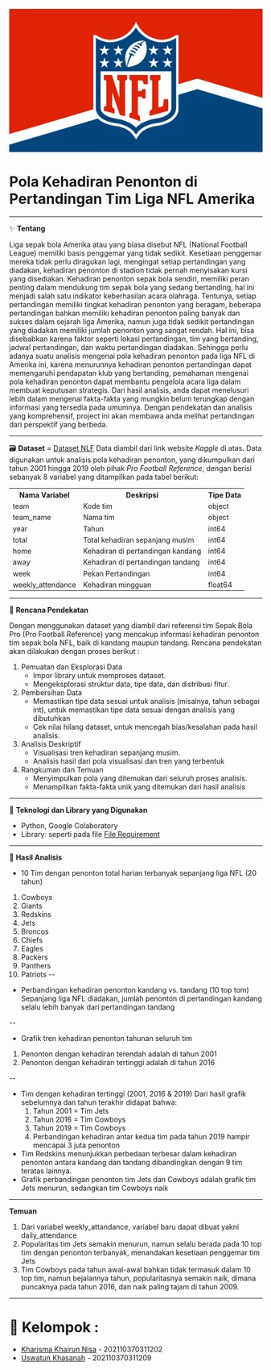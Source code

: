 ![NFL](https://github.com/UswatunKhasanah209/Proyek-Akhir-Analisis-Big-Data/blob/main/Image/NFL%20versi%20Pnjang.png)

# **Pola Kehadiran Penonton di Pertandingan Tim Liga NFL Amerika**

---

✨ **Tentang** 

Liga sepak bola Amerika atau yang biasa disebut NFL (National Football League) memiliki basis penggemar yang tidak sedikit. Kesetiaan penggemar mereka tidak perlu diragukan lagi, mengingat setiap pertandingan yang diadakan, kehadiran penonton di stadion tidak pernah menyisakan kursi yang disediakan. Kehadiran penonton sepak bola sendiri, memiliki peran penting dalam mendukung tim sepak bola yang sedang bertanding, hal ini menjadi salah satu indikator keberhasilan acara olahraga. Tentunya, setiap pertandingan memiliki tingkat kehadiran penonton yang beragam, beberapa pertandingan bahkan memiliki kehadiran penonton paling banyak dan sukses dalam sejarah liga Amerika, namun juga tidak sedikit pertandingan yang diadakan memiliki jumlah penonton yang sangat rendah. Hal ini, bisa disebabkan karena faktor seperti lokasi pertandingan, tim yang bertanding, jadwal pertandingan, dan waktu pertandingan diadakan.
Sehingga perlu adanya suatu analisis mengenai pola kehadiran penonton pada liga NFL di Amerika ini, karena menurunnya kehadiran penonton pertandingan dapat memengaruhi pendapatan klub yang bertanding, pemahaman mengenai pola kehadiran penonton dapat membantu pengelola acara liga dalam membuat keputusan strategis. Dari hasil analisis, anda dapat menelusuri lebih dalam mengenai fakta-fakta yang mungkin belum terungkap dengan informasi yang tersedia pada umumnya. Dengan pendekatan dan analisis yang komprehensif, project ini akan membawa anda melihat pertandingan dari perspektif yang berbeda.

---

🗃 **Dataset** = [Dataset NLF](https://www.dropbox.com/sh/q5a07l8yynlgwa7/AADwJykQfJLSSRZsfzLh2ylsa?dl=1)
Data diambil dari link website _Kaggle_ di atas. Data digunakan untuk analisis pola kehadiran penonton, yang dikumpulkan dari tahun 2001 hingga 2019 oleh pihak _Pro Football Reference_, dengan berisi sebanyak 8 variabel yang ditampilkan pada tabel berikut:

<!DOCTYPE html>
<html>
<body>
    <table>
        <tr>
            <th>Nama Variabel</th>
            <th>Deskripsi</th>
            <th>Tipe Data</th>
        </tr>
        <tr>
            <td>team</td>
            <td>Kode tim</td>
            <td>object</td>
        </tr>
        <tr>
            <td>team_name</td>
            <td>Nama tim</td>
            <td>object</td>
        </tr>
        <tr>
            <td>year</td>
            <td>Tahun</td>
            <td>int64</td>
        </tr>
        <tr>
            <td>total</td>
            <td>Total kehadiran sepanjang musim</td>
            <td>int64</td>
        </tr>
        <tr>
            <td>home</td>
            <td>Kehadiran di pertandingan kandang</td>
            <td>int64</td>
        </tr>
        <tr>
            <td>away</td>
            <td>Kehadiran di pertandingan tandang</td>
            <td>int64</td>
        </tr>
        <tr>
            <td>week</td>
            <td>Pekan Pertandingan</td>
            <td>int64</td>
        <tr>
            <td>weekly_attendance</td>
            <td>Kehadiran mingguan</td>
            <td>float64</td>
    </table>
</body>
</html>

---
🥅 **Rencana Pendekatan** 

Dengan menggunakan dataset yang diambil dari referensi tim Sepak Bola Pro (Pro Football Reference) yang mencakup informasi kehadiran penonton tim sepak bola NFL, baik di kandang maupun tandang. Rencana pendekatan akan dilakukan dengan proses berikut :

1. Pemuatan dan Eksplorasi Data
   - Impor library untuk memproses dataset.
   - Mengeksplorasi struktur data, tipe data, dan distribusi fitur.
2. Pembersihan Data
   - Memastikan tipe data sesuai untuk analisis (misalnya, tahun sebagai int),         untuk memastikan tipe data sesuai dengan analisis yang dibutuhkan
   - Cek nilai hilang dataset, untuk mencegah bias/kesalahan pada hasil analisis.
3. Analisis Deskriptif
   - Visualisasi tren kehadiran sepanjang musim.
   - Analisis hasil dari pola visualisasi dan tren yang terbentuk
4. Rangkuman dan Temuan
   - Menyimpulkan pola yang ditemukan dari seluruh proses analisis.
   - Menampilkan fakta-fakta unik yang ditemukan dari hasil analisis
---

💎 **Teknologi dan Library yang Digunakan**
- Python, Google Colaboratory
- Library: seperti pada file
[File Requirement](https://github.com/UswatunKhasanah209/Proyek-Akhir-Analisis-Big-Data/blob/main/Requirements.txt)
---

💸 **Hasil Analisis**
- 10 Tim dengan penonton total harian terbanyak sepanjang liga NFL (20 tahun)
1. Cowboys			 
2. Giants			          
3. Redskins			      
4. Jets    			        
5. Broncos          
6. Chiefs
7. Eagles
8. Packers
9. Panthers
10. Patriots
--
- Perbandingan kehadiran penonton kandang vs. tandang (10 top tom)
  Sepanjang liga NFL diadakan, jumlah penonton di pertandingan kandang selalu lebih banyak dari pertandingan tandang

--
- Grafik tren kehadiran penonton tahunan seluruh tim
1. Penonton dengan kehadiran terendah adalah di tahun 2001
2. Penonton dengan kehadiran tertinggi adalah di tahun 2016

--
- Tim dengan kehadiran tertinggi (2001, 2016 & 2019)
  Dari hasil grafik sebelumnya dan tahun terakhir didapat bahwa:
  1. Tahun 2001 = Tim Jets
  2. Tahun 2016 = Tim Cowboys
  3. Tahun 2019 = Tim Cowboys
  4. Perbandingan kehadiran antar kedua tim pada tahun 2019 hampir mencapai 3 juta penonton
- Tim Redskins menunjukkan perbedaan terbesar dalam kehadiran penonton antara kandang dan tandang dibandingkan dengan 9 tim teratas lainnya.
- Grafik perbandingan penonton tim Jets dan Cowboys adalah grafik tim Jets menurun, sedangkan tim Cowboys naik
---

**Temuan**
1. Dari variabel weekly_attandance, variabel baru dapat dibuat yakni daily_attendance
2. Popularitas tim Jets semakin menurun, namun selalu berada pada 10 top tim dengan penonton terbanyak, menandakan kesetiaan penggemar tim Jets
3. Tim Cowboys pada tahun awal-awal bahkan tidak termasuk dalam 10 top tim, namun bejalannya tahun, popularitasnya semakin naik, dimana puncaknya pada tahun 2016, dan naik paling tajam di tahun 2009. 
---

# 🐣 **Kelompok :**
- [Kharisma Khairun Nisa](https://github.com/KharismaNisa11) - 202110370311202
- [Uswatun Khasanah](https://github.com/UswatunKhasanah209) - 202110370311209



